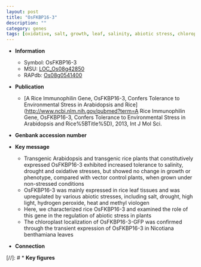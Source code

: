 ```yaml
---
layout: post
title: "OsFKBP16-3"
description: ""
category: genes
tags: [oxidative, salt, growth, leaf, salinity, abiotic stress, chloroplast, drought]
---
```


* **Information**  
    + Symbol: OsFKBP16-3  
    + MSU: [LOC_Os08g42850](http://rice.plantbiology.msu.edu/cgi-bin/ORF_infopage.cgi?orf=LOC_Os08g42850)  
    + RAPdb: [Os08g0541400](http://rapdb.dna.affrc.go.jp/viewer/gbrowse_details/irgsp1?name=Os08g0541400)  

* **Publication**  
    + [A Rice Immunophilin Gene, OsFKBP16-3, Confers Tolerance to Environmental Stress in Arabidopsis and Rice](http://www.ncbi.nlm.nih.gov/pubmed?term=A Rice Immunophilin Gene, OsFKBP16-3, Confers Tolerance to Environmental Stress in Arabidopsis and Rice%5BTitle%5D), 2013, Int J Mol Sci.

* **Genbank accession number**  

* **Key message**  
    + Transgenic Arabidopsis and transgenic rice plants that constitutively expressed OsFKBP16-3 exhibited increased tolerance to salinity, drought and oxidative stresses, but showed no change in growth or phenotype, compared with vector control plants, when grown under non-stressed conditions
    + OsFKBP16-3 was mainly expressed in rice leaf tissues and was upregulated by various abiotic stresses, including salt, drought, high light, hydrogen peroxide, heat and methyl viologen
    + Here, we characterized rice OsFKBP16-3 and examined the role of this gene in the regulation of abiotic stress in plants
    + The chloroplast localization of OsFKBP16-3-GFP was confirmed through the transient expression of OsFKBP16-3 in Nicotiana benthamiana leaves

* **Connection**  

[//]: # * **Key figures**  


